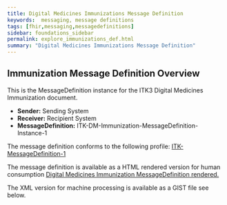 ```yaml
---
title: Digital Medicines Immunizations Message Definition
keywords:  messaging, message definitions
tags: [fhir,messaging,messagedefinitions]
sidebar: foundations_sidebar
permalink: explore_immunizations_def.html
summary: "Digital Medicines Immunizations Message Definition"
---
```




## Immunization Message Definition Overview ##

This is the MessageDefinition instance for the ITK3 Digital Medicines Immunization document.

- **Sender:**  Sending System
- **Receiver:** Recipient System
- **MessageDefinition:** ITK-DM-Immunization-MessageDefinition-Instance-1

The message definition conforms to the following profile: [ITK-MessageDefinition-1](https://fhir.nhs.uk/STU3/StructureDefinition/ITK-MessageDefinition-1)

The message definition is available as a HTML rendered version for human consumption [Digital Medicines Immunization MessageDefinition rendered.](https://fhir.nhs.uk/STU3/MessageDefinition/ITK-DM-Immunization-MessageDefinition-1) 

The XML version for machine processing is available as a GIST file see below.

<script src="https://gist.github.com/IOPS-DEV/2df98755896805e73c56f2e2164f1ee8.js"></script>
